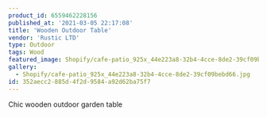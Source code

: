 ```yaml
---
product_id: 6559462228156
published_at: '2021-03-05 22:17:08'
title: 'Wooden Outdoor Table'
vendor: 'Rustic LTD'
type: Outdoor
tags: Wood
featured_image: Shopify/cafe-patio_925x_44e223a8-32b4-4cce-8de2-39cf09bebd66.jpg
gallery:
  - Shopify/cafe-patio_925x_44e223a8-32b4-4cce-8de2-39cf09bebd66.jpg
id: 352aecc2-885d-4f2d-9584-a92d62ba75f7
---
```

<p>Chic wooden outdoor garden table</p>